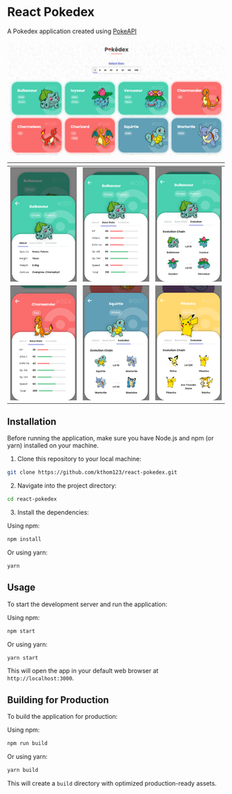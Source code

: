 # React Pokedex

A Pokedex application created using [PokeAPI](https://pokeapi.co/docs/v2)

!["Preview Image"](./img/preview-0.png)


| <!--                                --> | <!--                                --> | <!--                                --> |
|-----------------------------------------|-----------------------------------------|-----------------------------------------|
| !["Preview Image"](./img/preview-1.png) | !["Preview Image"](./img/preview-2.png) | !["Preview Image"](./img/preview-3.png) |
| !["Preview Image"](./img/preview-4.png) | !["Preview Image"](./img/preview-5.png) | !["Preview Image"](./img/preview-6.png) |

## Installation

Before running the application, make sure you have Node.js and npm (or yarn) installed on your machine.

1. Clone this repository to your local machine:

```bash
git clone https://github.com/kthom123/react-pokedex.git
```

2. Navigate into the project directory:

```bash
cd react-pokedex
```

3. Install the dependencies:

Using npm:

```bash
npm install
```

Or using yarn:

```bash
yarn
```

## Usage

To start the development server and run the application:

Using npm:

```bash
npm start
```

Or using yarn:

```bash
yarn start
```

This will open the app in your default web browser at `http://localhost:3000`.

## Building for Production

To build the application for production:

Using npm:

```bash
npm run build
```

Or using yarn:

```bash
yarn build
```

This will create a `build` directory with optimized production-ready assets.
